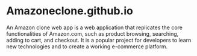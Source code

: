 # Amazoneclone.github.io
 An Amazon clone web app is a web application that replicates the core functionalities of Amazon.com, such as product browsing, searching, adding to cart, and checkout. It is a popular project for developers to learn new technologies and to create a working e-commerce platform.
